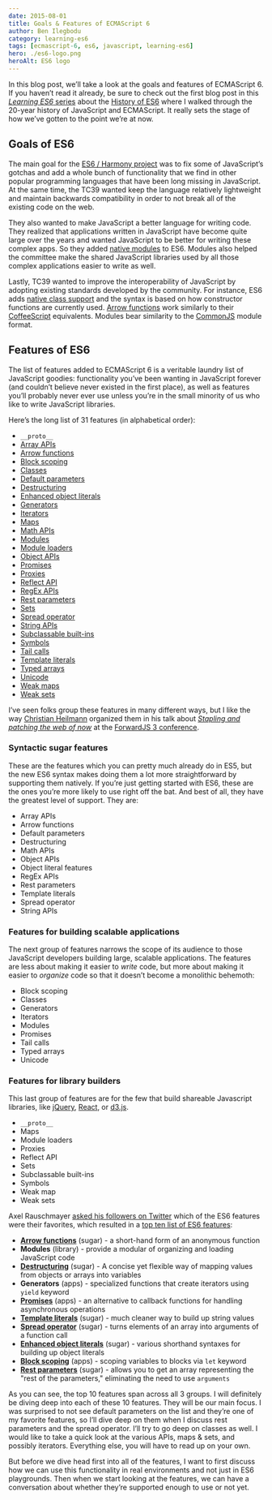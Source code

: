 ```yaml
---
date: 2015-08-01
title: Goals & Features of ECMAScript 6
author: Ben Ilegbodu
category: learning-es6
tags: [ecmascript-6, es6, javascript, learning-es6]
hero: ./es6-logo.png
heroAlt: ES6 logo
---
```


In this blog post, we’ll take a look at the goals and features of ECMAScript 6. If you haven’t read it already, be sure to check out the first blog post in this [_Learning ES6_ series](/learning-es6-series/) about the [History of ES6](/blog/learning-es6-history-of-ecmascript/) where I walked through the 20-year history of JavaScript and ECMAScript. It really sets the stage of how we’ve gotten to the point we’re at now.

## Goals of ES6

The main goal for the [ES6 / Harmony project](http://wiki.ecmascript.org/doku.php?id=harmony:harmony) was to fix some of JavaScript’s gotchas and add a whole bunch of functionality that we find in other popular programming languages that have been long missing in JavaScript. At the same time, the TC39 wanted keep the language relatively lightweight and maintain backwards compatibility in order to not break all of the existing code on the web.

They also wanted to make JavaScript a better language for writing code. They realized that applications written in JavaScript have become quite large over the years and wanted JavaScript to be better for writing these complex apps. So they added [native modules](http://exploringjs.com/es6/ch_modules.html) to ES6. Modules also helped the committee make the shared JavaScript libraries used by all those complex applications easier to write as well.

Lastly, TC39 wanted to improve the interoperability of JavaScript by adopting existing standards developed by the community. For instance, ES6 adds [native class support](http://exploringjs.com/es6/ch_classes.html) and the syntax is based on how constructor functions are currently used. [Arrow functions](/blog/learning-es6-arrow-functions/) work similarly to their [CoffeeScript](http://coffeescript.org/) equivalents. Modules bear similarity to the [CommonJS](http://www.commonjs.org/) module format.

## Features of ES6

The list of features added to ECMAScript 6 is a veritable laundry list of JavaScript goodies: functionality you’ve been wanting in JavaScript forever (and couldn’t believe never existed in the first place), as well as features you’ll probably never ever use unless you’re in the small minority of us who like to write JavaScript libraries.

Here’s the long list of 31 features (in alphabetical order):

- `__proto__`
- [Array APIs](http://exploringjs.com/es6/ch_arrays.html)
- [Arrow functions](/blog/learning-es6-arrow-functions/)
- [Block scoping](/blog/learning-es6-block-level-scoping-let-const/)
- [Classes](http://exploringjs.com/es6/ch_classes.html)
- [Default parameters](/blog/learning-es6-parameter-handling/)
- [Destructuring](/blog/learning-es6-destructuring/)
- [Enhanced object literals](/blog/learning-es6-enhanced-object-literals/)
- [Generators](http://exploringjs.com/es6/ch_generators.html)
- [Iterators](http://exploringjs.com/es6/ch_iteration.html)
- [Maps](http://exploringjs.com/es6/ch_maps-sets.html#leanpub-auto-map)
- [Math APIs](http://exploringjs.com/es6/ch_numbers.html)
- [Modules](http://exploringjs.com/es6/ch_modules.html)
- [Module loaders](http://exploringjs.com/es6/ch_modules.html#sec_module-loader-api)
- [Object APIs](http://exploringjs.com/es6/ch_oop-besides-classes.html#leanpub-auto-new-methods-of-object)
- [Promises](/blog/learning-es6-promises/)
- [Proxies](http://exploringjs.com/es6/ch_proxies.html)
- [Reflect API](http://exploringjs.com/es6/ch_proxies.html#leanpub-auto-reflect)
- [RegEx APIs](http://exploringjs.com/es6/ch_regexp.html)
- [Rest parameters](/blog/learning-es6-parameter-handling/)
- [Sets](http://exploringjs.com/es6/ch_maps-sets.html#leanpub-auto-set)
- [Spread operator](/blog/learning-es6-parameter-handling/)
- [String APIs](http://exploringjs.com/es6/ch_strings.html)
- [Subclassable built-ins](http://exploringjs.com/es6/ch_classes.html#leanpub-auto-the-details-of-subclassing)
- [Symbols](http://exploringjs.com/es6/ch_symbols.html)
- [Tail calls](http://exploringjs.com/es6/ch_tail-calls.html)
- [Template literals](/blog/learning-es6-template-literals-tagged-templates/)
- [Typed arrays](http://exploringjs.com/es6/ch_typed-arrays.html)
- [Unicode](http://exploringjs.com/es6/ch_unicode.html)
- [Weak maps](http://exploringjs.com/es6/ch_maps-sets.html#sec_weakmap)
- [Weak sets](http://exploringjs.com/es6/ch_maps-sets.html#leanpub-auto-weakset)

I’ve seen folks group these features in many different ways, but I like the way [Christian Heilmann](https://twitter.com/codepo8) organized them in his talk about [_Stapling and patching the web of now_](http://www.slideshare.net/cheilmann/stapling-and-patching-the-web-of-now-forwardjs3-san-francisco) at the [ForwardJS 3 conference](http://forwardjs.com/forward3/).

### Syntactic sugar features

These are the features which you can pretty much already do in ES5, but the new ES6 syntax makes doing them a lot more straightforward by supporting them natively. If you’re just getting started with ES6, these are the ones you’re more likely to use right off the bat. And best of all, they have the greatest level of support. They are:

- Array APIs
- Arrow functions
- Default parameters
- Destructuring
- Math APIs
- Object APIs
- Object literal features
- RegEx APIs
- Rest parameters
- Template literals
- Spread operator
- String APIs

### Features for building scalable applications

The next group of features narrows the scope of its audience to those JavaScript developers building large, scalable applications. The features are less about making it easier to _write_ code, but more about making it easier to _organize_ code so that it doesn’t become a monolithic behemoth:

- Block scoping
- Classes
- Generators
- Iterators
- Modules
- Promises
- Tail calls
- Typed arrays
- Unicode

### Features for library builders

This last group of features are for the few that build shareable Javascript libraries, like [jQuery](https://jquery.com/), [React](http://facebook.github.io/react/), or [d3.js](http://d3.js/).

- `__proto__`
- Maps
- Module loaders
- Proxies
- Reflect API
- Sets
- Subclassable built-ins
- Symbols
- Weak map
- Weak sets

Axel Rauschmayer [asked his followers on Twitter](https://twitter.com/rauschma/status/623111275359379456) which of the ES6 features were their favorites, which resulted in a [top ten list of ES6 features](http://www.2ality.com/2015/07/favorite-es6-features.html?m=1):

- [**Arrow functions**](/blog/learning-es6-arrow-functions/) (sugar) - a short-hand form of an anonymous function
- **Modules** (library) - provide a modular of organizing and loading JavaScript code
- [**Destructuring**](/blog/learning-es6-destructuring/) (sugar) - A concise yet flexible way of mapping values from objects or arrays into variables
- **Generators** (apps) - specialized functions that create iterators using `yield` keyword
- [**Promises**](/blog/learning-es6-promises/) (apps) - an alternative to callback functions for handling asynchronous operations
- [**Template literals**](/blog/learning-es6-template-literals-tagged-templates/) (sugar) - much cleaner way to build up string values
- [**Spread operator**](/blog/learning-es6-parameter-handling/) (sugar) - turns elements of an array into arguments of a function call
- [**Enhanced object literals**](/blog/learning-es6-enhanced-object-literals/) (sugar) - various shorthand syntaxes for building up object literals
- [**Block scoping**](/blog/learning-es6-block-level-scoping-let-const/) (apps) - scoping variables to blocks via `let` keyword
- [**Rest parameters**](/blog/learning-es6-parameter-handling/) (sugar) - allows you to get an array representing the "rest of the parameters," eliminating the need to use `arguments`

As you can see, the top 10 features span across all 3 groups. I will definitely be diving deep into each of these 10 features. They will be our main focus. I was surprised to not see default parameters on the list and they’re one of my favorite features, so I’ll dive deep on them when I discuss rest parameters and the spread operator. I’ll try to go deep on classes as well. I would like to take a quick look at the various APIs, maps & sets, and possibly iterators. Everything else, you will have to read up on your own.

But before we dive head first into all of the features, I want to first discuss how we can use this functionality in real environments and not just in ES6 playgrounds. Then when we start looking at the features, we can have a conversation about whether they’re supported enough to use or not yet.
